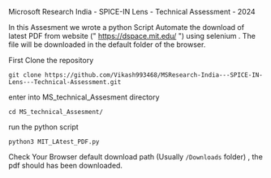 Microsoft Research India - SPICE-IN Lens - Technical Assessment - 2024

In this Assesment we wrote a python Script Automate the download of latest PDF from website  (" https://dspace.mit.edu/ ") using selenium .
The file will be downloaded in the default folder of the browser.

First Clone the repository

`git clone https://github.com/Vikash993468/MSResearch-India---SPICE-IN-Lens---Technical-Assessment.git`

enter into MS_technical_Assesment directory

`cd MS_technical_Assesment/`

run the python script

`python3 MIT_LAtest_PDF.py`


Check Your Browser default download path (Usually `/Downloads` folder) , the pdf should has been downloaded.
